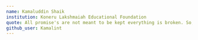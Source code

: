 ```yaml
---
name: Kamaluddin Shaik
institution: Koneru Lakshmaiah Educational Foundation
quote: All promise's are not meant to be kept everything is broken. So, keep doing your best never expect.
github_user: Kamalint
---
```

